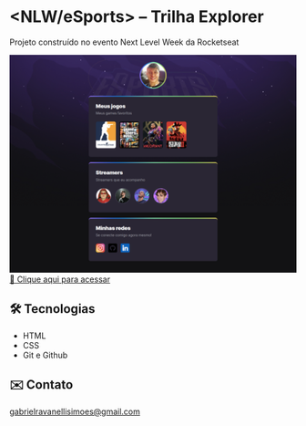 # <NLW/eSports> – Trilha Explorer

Projeto construído no evento Next Level Week da Rocketseat 

![preview](./.github/preview.png)
[🔗 Clique aqui para acessar](https://gabrielravanelli.github.io/nlw/)

## 🛠️ Tecnologias

- HTML
- CSS
- Git e Github

## ✉️ Contato

gabrielravanellisimoes@gmail.com

